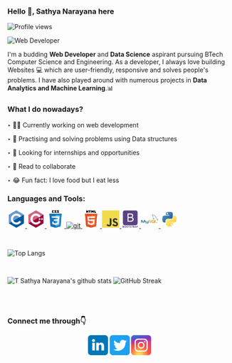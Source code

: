 ### Hello 👋, Sathya Narayana here

![Profile views](https://komarev.com/ghpvc/?username=sathya050801)

![Web Developer](https://media.giphy.com/media/iIqmM5tTjmpOB9mpbn/giphy.gif)

I'm a budding **Web Developer** and **Data Science** aspirant pursuing BTech Computer Science and Engineering.
As a developer, I always love building Websites 💻 which are user-friendly, responsive and solves people's problems. I have also played around with numerous projects in **Data Analytics and Machine Learning**.📊


### What I do nowadays?

‣ 👨‍💻 Currently working on web development

‣ 💪 Practising and solving problems using Data structures

‣ 🧐 Looking for internships and opportunities

‣ 👬 Read to collaborate

‣ 😂 Fun fact: I love food but I eat less

### Languages and Tools:

<p align="left"> <a href="https://www.cprogramming.com/" target="_blank"> <img src="https://raw.githubusercontent.com/devicons/devicon/master/icons/c/c-original.svg" alt="c" width="40" height="40"/> </a> <a href="https://www.w3schools.com/cpp/" target="_blank"> <img src="https://raw.githubusercontent.com/devicons/devicon/master/icons/cplusplus/cplusplus-original.svg" alt="cplusplus" width="40" height="40"/> </a> <a href="https://www.w3schools.com/css/" target="_blank"> <img src="https://raw.githubusercontent.com/devicons/devicon/master/icons/css3/css3-original-wordmark.svg" alt="css3" width="40" height="40"/> </a> <a href="https://git-scm.com/" target="_blank"> <img src="https://www.vectorlogo.zone/logos/git-scm/git-scm-icon.svg" alt="git" width="40" height="40"/> </a> <a href="https://www.w3.org/html/" target="_blank"> <img src="https://raw.githubusercontent.com/devicons/devicon/master/icons/html5/html5-original-wordmark.svg" alt="html5" width="40" height="40"/> </a> <a href="https://developer.mozilla.org/en-US/docs/Web/JavaScript" target="_blank"> <img src="https://raw.githubusercontent.com/devicons/devicon/master/icons/javascript/javascript-original.svg" alt="javascript" width="40" height="40"/> </a> <a href="https://getbootstrap.com" target="_blank"> <img src="https://raw.githubusercontent.com/devicons/devicon/master/icons/bootstrap/bootstrap-plain-wordmark.svg" alt="bootstrap" width="40" height="40"/> </a> <a href="https://www.mysql.com/" target="_blank"> <img src="https://raw.githubusercontent.com/devicons/devicon/master/icons/mysql/mysql-original-wordmark.svg" alt="mysql" width="40" height="40"/> </a> <a href="https://www.python.org" target="_blank"> <img src="https://raw.githubusercontent.com/devicons/devicon/master/icons/python/python-original.svg" alt="python" width="40" height="40"/> </a> </p> 

<br>

![Top Langs](https://github-readme-stats.vercel.app/api/top-langs/?username=sathya050801&layout=compact&theme=radical)

<br>

![T Sathya Narayana's github stats](https://github-readme-stats.vercel.app/api?username=sathya050801&show_icons=true&theme=radical)
![GitHub Streak](https://github-readme-streak-stats.herokuapp.com/?user=sathya050801&theme=radical)

<br><br>

<h3 alighn="center">Connect me through👇 </h3>

<p align = 'center'>
<a href = https://linkedin.com/in/t-sathya-narayana target='blank'> <img src=https://github.com/edent/SuperTinyIcons/blob/master/images/svg/linkedin.svg height='45' weight='45'/></a> 
<a href = https://twitter.com/TSathya_050801 target='blank'> <img src=https://github.com/edent/SuperTinyIcons/blob/master/images/svg/twitter.svg height='45' weight='45'/></a> 
<a href = https://instagram.com/sathyajr_11 target='blank'> <img src=https://github.com/edent/SuperTinyIcons/blob/master/images/svg/instagram.svg height='45' weight='45'/></a>
</a>


